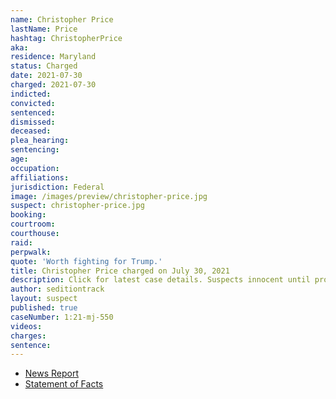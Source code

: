 ```yaml
---
name: Christopher Price
lastName: Price
hashtag: ChristopherPrice
aka:
residence: Maryland
status: Charged
date: 2021-07-30
charged: 2021-07-30
indicted:
convicted:
sentenced:
dismissed:
deceased:
plea_hearing:
sentencing:
age:
occupation:
affiliations:
jurisdiction: Federal
image: /images/preview/christopher-price.jpg
suspect: christopher-price.jpg
booking:
courtroom:
courthouse:
raid:
perpwalk:
quote: 'Worth fighting for Trump.'
title: Christopher Price charged on July 30, 2021
description: Click for latest case details. Suspects innocent until proven guilty.
author: seditiontrack
layout: suspect
published: true
caseNumber: 1:21-mj-550
videos:
charges:
sentence:
---
```

- [News Report](https://phillynews.fyi/32951/cowboys-for-trump-founder-offered-plea-deal-for-invading-the-capitol-report/)
- [Statement of Facts](https://www.justice.gov/usao-dc/case-multi-defendant/file/1422746/download)
